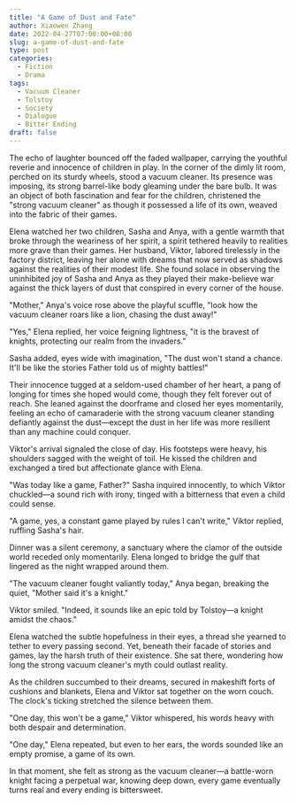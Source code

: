 ```yaml
---
title: "A Game of Dust and Fate"
author: Xiaowen Zhang
date: 2022-04-27T07:00:00+08:00
slug: a-game-of-dust-and-fate
type: post
categories:
  - Fiction
  - Drama
tags:
  - Vacuum Cleaner
  - Tolstoy
  - Society
  - Dialogue
  - Bitter Ending
draft: false
---
```


The echo of laughter bounced off the faded wallpaper, carrying the youthful reverie and innocence of children in play. In the corner of the dimly lit room, perched on its sturdy wheels, stood a vacuum cleaner. Its presence was imposing, its strong barrel-like body gleaming under the bare bulb. It was an object of both fascination and fear for the children, christened the "strong vacuum cleaner" as though it possessed a life of its own, weaved into the fabric of their games.

Elena watched her two children, Sasha and Anya, with a gentle warmth that broke through the weariness of her spirit, a spirit tethered heavily to realities more grave than their games. Her husband, Viktor, labored tirelessly in the factory district, leaving her alone with dreams that now served as shadows against the realities of their modest life. She found solace in observing the uninhibited joy of Sasha and Anya as they played their make-believe war against the thick layers of dust that conspired in every corner of the house.

"Mother," Anya's voice rose above the playful scuffle, "look how the vacuum cleaner roars like a lion, chasing the dust away!"

"Yes," Elena replied, her voice feigning lightness, "it is the bravest of knights, protecting our realm from the invaders."

Sasha added, eyes wide with imagination, "The dust won't stand a chance. It'll be like the stories Father told us of mighty battles!"

Their innocence tugged at a seldom-used chamber of her heart, a pang of longing for times she hoped would come, though they felt forever out of reach. She leaned against the doorframe and closed her eyes momentarily, feeling an echo of camaraderie with the strong vacuum cleaner standing defiantly against the dust—except the dust in her life was more resilient than any machine could conquer.

Viktor's arrival signaled the close of day. His footsteps were heavy, his shoulders sagged with the weight of toil. He kissed the children and exchanged a tired but affectionate glance with Elena.

"Was today like a game, Father?" Sasha inquired innocently, to which Viktor chuckled—a sound rich with irony, tinged with a bitterness that even a child could sense.

"A game, yes, a constant game played by rules I can't write," Viktor replied, ruffling Sasha's hair.

Dinner was a silent ceremony, a sanctuary where the clamor of the outside world receded only momentarily. Elena longed to bridge the gulf that lingered as the night wrapped around them.

"The vacuum cleaner fought valiantly today," Anya began, breaking the quiet, "Mother said it's a knight."

Viktor smiled. "Indeed, it sounds like an epic told by Tolstoy—a knight amidst the chaos."

Elena watched the subtle hopefulness in their eyes, a thread she yearned to tether to every passing second. Yet, beneath their facade of stories and games, lay the harsh truth of their existence. She sat there, wondering how long the strong vacuum cleaner's myth could outlast reality.

As the children succumbed to their dreams, secured in makeshift forts of cushions and blankets, Elena and Viktor sat together on the worn couch. The clock's ticking stretched the silence between them.

"One day, this won't be a game," Viktor whispered, his words heavy with both despair and determination.

"One day," Elena repeated, but even to her ears, the words sounded like an empty promise, a game of its own.

In that moment, she felt as strong as the vacuum cleaner—a battle-worn knight facing a perpetual war, knowing deep down, every game eventually turns real and every ending is bittersweet.